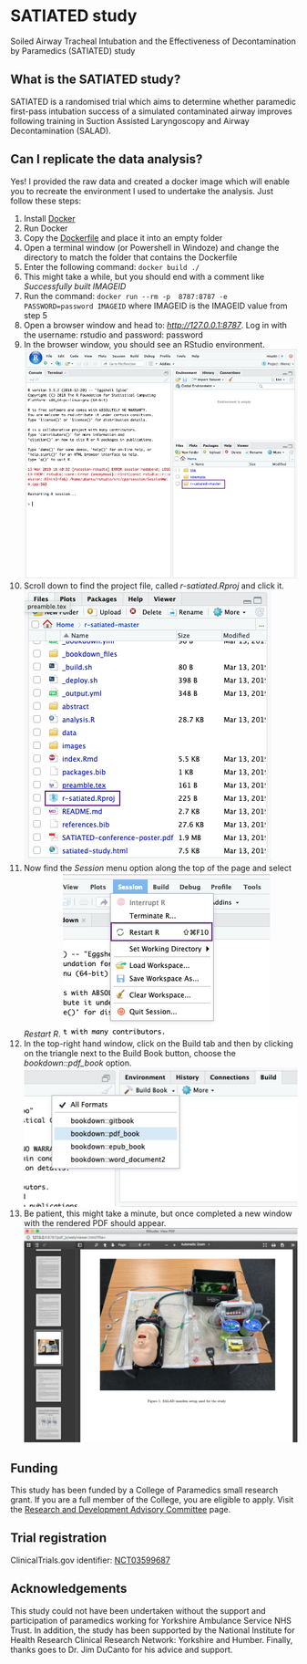 # SATIATED study
Soiled Airway Tracheal Intubation and the Effectiveness of Decontamination by Paramedics (SATIATED) study

## What is the SATIATED study?
SATIATED is a randomised trial which aims to determine whether paramedic first-pass intubation success of a simulated contaminated airway improves following training in Suction Assisted Laryngoscopy and Airway Decontamination (SALAD).

## Can I replicate the data analysis?
Yes! I provided the raw data and created a docker image which will enable you to recreate the environment I used to undertake the analysis. Just follow these steps:

1. Install [Docker](https://www.docker.com/products/docker-desktop)
2. Run Docker
3. Copy the [Dockerfile](https://raw.githubusercontent.com/RichardPilbery/r-satiated/master/Dockerfile) and place it into an empty folder
3. Open a terminal window (or Powershell in Windoze) and change the directory to match the folder that contains the Dockerfile
4. Enter the following command: `docker build ./`
5. This might take a while, but you should end with a comment like *Successfully built IMAGEID*
6. Run the command: `docker run --rm -p  8787:8787 -e PASSWORD=password IMAGEID` where IMAGEID is the IMAGEID value from step 5
7. Open a browser window and head to: *http://127.0.0.1:8787*. Log in with the username: rstudio and password: password
8. In the browser window, you should see an RStudio environment. ![RStudio](https://github.com/RichardPilbery/r-satiated/raw/master/images/8-RStudio.png)
9. Scroll down to find the project file, called *r-satiated.Rproj* and click it. ![Open project](https://github.com/RichardPilbery/r-satiated/raw/master/images/9-Open-the-project.png)
10. Now find the *Session* menu option along the top of the page and select *Restart R*. ![Restart R](https://github.com/RichardPilbery/r-satiated/raw/master/images/10-Restart-R.png)
11. In the top-right hand window, click on the Build tab and then by clicking on the triangle next to the Build Book button, choose the *bookdown::pdf_book* option. ![Build book](https://github.com/RichardPilbery/r-satiated/raw/master/images/11-Build-PDF.png)
12. Be patient, this might take a minute, but once completed a new window with the rendered PDF should appear. ![View PDF](https://github.com/RichardPilbery/r-satiated/raw/master/images/12-View-PDF.png)

## Funding
This study has been funded by a College of Paramedics small research grant. If you are a full member of the College, you are eligible to apply. Visit the [Research and Development Advisory Committee](https://www.collegeofparamedics.co.uk/college-governance/structure/research_and_audit_committee) page.

## Trial registration
ClinicalTrials.gov identifier: [NCT03599687](https://clinicaltrials.gov/ct2/show/NCT03599687)

## Acknowledgements
This study could not have been undertaken without the support and participation of paramedics working for Yorkshire Ambulance Service NHS Trust. In addition, the study has been supported by the National Institute for Health Research Clinical Research Network: Yorkshire and Humber. Finally, thanks goes to Dr. Jim DuCanto for his advice and support.
